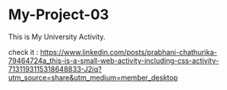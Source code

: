 # My-Project-03

This is My University Activity.

check it : https://www.linkedin.com/posts/prabhani-chathurika-79464724a_this-is-a-small-web-activity-including-css-activity-7131193115318648833-J2iq?utm_source=share&utm_medium=member_desktop
